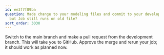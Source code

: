 ```yaml
---
id: ee3f7f89ba
question: Made change to your modeling files and commit to your development branch,
  but Job still runs on old file?
sort_order: 3030
---
```


Switch to the main branch and make a pull request from the development branch. This will take you to GitHub. Approve the merge and rerun your job; it should work as planned now.